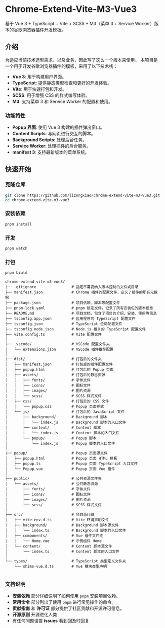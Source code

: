 # Chrome-Extend-Vite-M3-Vue3

基于 Vue 3 + TypeScript + Vite + SCSS + M3（菜单 3 + Service Worker）版本的谷歌浏览器插件开发模板。

## 介绍

为适应当前技术选型需求，以及业务，因此写了这么一个版本来使用。
本项目是一个用于开发谷歌浏览器插件的模板，采用了以下技术栈：

- **Vue 3**: 用于构建用户界面。
- **TypeScript**: 提供静态类型检查和更好的开发体验。
- **Vite**: 用于快速打包和开发。
- **SCSS**: 用于增强 CSS 的样式编写体验。
- **M3**: 支持菜单 3 和 Service Worker 的配置和使用。

### 功能特性

- **Popup 界面**: 使用 Vue 3 构建的插件弹出窗口。
- **Content Scripts**: 与网页进行交互的脚本。
- **Background Scripts**: 处理后台任务。
- **Service Worker**: 处理插件的后台服务。
- **manifest 3**: 支持最新版本的菜单系统。

## 快速开始

### 克隆仓库

```bash
git clone https://github.com/lizongxiao/chrome-extend-vite-m3-vue3.git
cd chrome-extend-vite-m3-vue3
```

### 安装依赖

```bash
pnpm install
```

### 开发

```bash
pnpm watch
```

### 打包

```bash
pnpm biuld
```

```plaintext
chrome-extend-vite-m3-vue3/
├── .gitignore                # 指定不需要纳入版本控制的文件或目录
├── manifest.json             # Chrome 插件的配置文件，定义了插件的所有元数据
├── package.json              # 项目依赖、脚本等配置文件
├── pnpm-lock.yaml            # pnpm 锁定文件，记录了所有安装包的版本信息
├── README.md                 # 项目文档，包含了项目的介绍、安装、使用等信息
├── tsconfig.app.json         # 应用程序的 TypeScript 配置文件
├── tsconfig.json             # TypeScript 全局配置文件
├── tsconfig.node.json        # Node.js 相关的 TypeScript 配置文件
├── vite.config.ts            # Vite 配置文件
│
├── .vscode/                  # VSCode 配置文件夹
│   └── extensions.json       # VSCode 插件推荐配置
│
├── dist/                     # 打包后的文件夹
│   ├── manifest.json         # 打包后的插件配置文件
│   ├── popup.html            # 打包后的 Popup 页面
│   ├── assets/               # 打包后的静态资源
│   │   ├── fonts/            # 字体文件
│   │   ├── icons/            # 图标文件
│   │   ├── images/           # 图片资源
│   │   └── scss/             # SCSS 样式文件
│   ├── css/                  # 打包后的 CSS 文件
│   │   └── popup.css         # Popup 页面样式
│   └── js/                   # 打包后的 JavaScript 文件
│       ├── background/       # Background 脚本
│       │   └── index.js      # Background 脚本的入口文件
│       ├── content/          # Content 脚本
│       │   └── index.js      # Content 脚本的入口文件
│       └── popup/            # Popup 脚本
│           └── index.js      # Popup 脚本的入口文件
│
├── popup/                    # Popup 页面源文件
│   ├── popup.html            # Popup 页面 HTML 模板
│   ├── popup.ts              # Popup 页面 TypeScript 入口文件
│   └── Popup.vue             # Popup 页面 Vue 组件
│
├── public/                   # 公共资源文件夹
│   └── assets/               # 公共静态资源
│       ├── fonts/            # 字体文件
│       ├── icons/            # 图标文件
│       ├── images/           # 图片资源
│       └── scss/             # SCSS 样式文件
│
├── src/                      # 项目源代码
│   ├── vite-env.d.ts         # Vite 环境声明文件
│   ├── background/           # Background 脚本源文件
│   │   └── index.ts          # Background 脚本的入口文件
│   ├── components/           # Vue 组件文件夹
│   │   └── Home.vue          # 示例组件 Home
│   └── content/              # Content 脚本源文件
│       └── index.ts          # Content 脚本的入口文件
│
└── types/                    # TypeScript 类型定义文件夹
    └── shims-vue.d.ts        # Vue 模块类型声明


```

### 文档说明

- **安装依赖** 部分详细说明了如何使用 `pnpm` 安装项目依赖。
- **常用命令** 部分列出了使用 `pnpm` 进行常见操作的命令。
- **贡献指南** 和 **许可证** 部分提供了社区贡献和开源许可信息。
- **开源原则** 开源进化人类
- 有任何问题请提 **issues** 看到回及时回复
